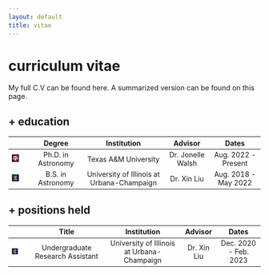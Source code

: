 ```yaml
---
layout: default
title: vitae
---
```


# curriculum vitae

My full C.V can be found here. A summarized version can be found on this page.

## + education

| | | Degree | Institution | Advisor | Dates |
| :---: | :---: | :-----: | :----: | :---: | :---: |
| ![tamu](/assets/img/tamu_40.png) || Ph.D. in Astronomy | Texas A&M University  | Dr. Jonelle Walsh  | Aug. 2022 - Present |
| ![uiuc](/assets/img/blocki_40.png) || B.S. in Astronomy | University of Illinois at Urbana-Champaign  | Dr. Xin Liu  | Aug. 2018 - May 2022 |

## + positions held

| | | Title | Institution | Advisor | Dates |
| :---: | :---: | :-----: | :----: | :---: | :---: |
| ![tamu](/assets/img/blocki_40.png) || Undergraduate Research Assistant | University of Illinois at Urbana-Champaign  | Dr. Xin Liu  | Dec. 2020 - Feb. 2023 |

